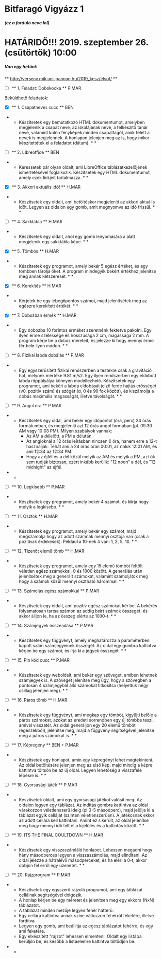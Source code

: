# Bitfaragó Vigyázz 1
##### (ez a forduló neve lol)
# HATÁRIDŐ!!! 2019. szeptember 26. (csütörtök) 10:00
##### Van egy hetünk
** http://verseny.mik.uni-pannon.hu/2019_kesz/elsof/ **

- [ ] ** 1. Feladat: Dobókocka ** P.MAR

Beküldhető feladatok:

- [x] ** 1. Csapatneves cucc ** BEN
* * Készítsetek egy bemutatkozó HTML dokumentumot, amelyben megjelenik a csapat neve, az iskolájának neve, a felkészítő tanár neve, valamint külön fényképek minden csapattagól, amik felett a nevek is megjelennek. A honlapon jelenjen meg az is, hogy mikor készítettétek el a feladatot (dátum). * *

- [ ] ** 2. LIbreoffice ** BEN
* * Keressetek pár olyan oldalt, ami LibreOffice táblázatkezelőjének ismertetésével foglalkozik. Készítsetek egy HTML dokumentumot, amely ezek linkjeit tartalmazza. * *

- [x] ** 3. Akkori aktuális idő! ** H.MAR
* * Készítsetek egy oldalt, ami betöltéskor megjeleníti az akkori aktuális időt. Legyen az oldalon egy gomb, amit megnyomva az idő frissül. * *

- [ ] ** 4. Sakktábla ** H.MAR
* * Készítsetek egy oldalt, ahol egy gomb lenyomására a alatt megjelenik egy sakktábla képe. * *


- [x] ** 5. Tömbös ** H.MAR
* * Készítsetek egy programot, amely bekér 5 egész értéket, és egy tömbben tárolja őket. A program mindegyik bekért értékhez jelenítse meg annak kétszeresét. * *

- [x] ** 6. Kerekítés ** H.MAR
* * Kérjetek be egy lebegőpontos számot, majd jelenítsétek meg az egészre kerekített értékét. * *

- [x] ** 7. Dobozban érmék ** H.MAR
* * Egy dobozba 10 forintos érméket szeretnénk fektetve pakolni. Egy ilyen érme szélessége és hosszúsága 2 cm, magassága 2 mm. A program kérje be a doboz méreteit, és jelezze ki hogy mennyi érme fér bele ilyen módon. * *

- [ ] ** 8. Fizikai labda dobálás ** P.MAR
* * Egy egyszerűsített fizikai rendszerben a testekre csak a gravitáció hat, melynek mértéke 9.81 m/s2. Egy ilyen rendszerben egy eldobott labda röppályálya könnyen modellezhető. Készítsetek egy programot, ami bekéri a labda eldobását jelző ferde hajtás erősségét (v0, pozitív szám) és szögét (α, 0 és 90 fok között), és kiszámolja a dobás maximális magasságát, illetve távolságát. * *

- [ ] ** 9. Angol óra ** P.MAR
* * Készítsetek egy oldal, ami bekér egy időpontot (óra, perc) 24 órás formátumban, és megjeleníti azt 12 órás angol formában (pl. 09:30 AM vagy 10:08 PM). Milyen szabályok vannak:
    - Az AM a délelőtt, a PM a délután.
    - Az angloknál a 12 órás leírásban nincsen 0 óra, hanem erre a 12-t használják. Tehát ami a 24 órás órán 00:01, az náluk 12:01 AM, és ami 12:34 az 12:34 PM.
    - Hogy az éjfél és a dél közül melyik az AM és melyik a PM, azt ők sem tudják biztosan, ezért inkább kerülik: "12 noon" a dél, és "12 midnight" az éjfél.
 * *
 
- [ ] ** 10. Legkisebb ** P.MAR
* * Készítsetek egy programot, amely bekér 4 számot, és kiírja hogy melyik a legkisebb. * *

- [ ] ** 11. Osztók ** H.MAR
* * Készítsetek egy programot, amely bekér egy számot, majd megszámolja hogy az adott számnak mennyi osztója van (csak a pozitívak érdekesek). Például a 10-nek 4 van: 1, 2, 5, 10. * *

- [ ] ** 12. Tizenöt elemű tömb ** H.MAR
* * Készítsetek egy programot, amely egy 15 elemű tömböt feltölt véletlen egész számokkal, 0 és 1000 között. A generálás után jelenítsétek meg a generált számokat, valamint számoljátok meg hogy a számok közül mennyi osztható hárommal. * *

- [ ] ** 13. Számolás egész számokkal ** P.MAR
* * Készítsetek egy oldalt, ami pozitív egész számokat kér be. A bekérés folyamatosan tartsa számon az addig beírt számok összegét, és akkor álljon le, ha az összeg elérte az 1000-t. * *

- [ ] ** 14. Számjegyek összeadása ** P.MAR
* * Készítsetek egy függvényt, amely meghatározza a paraméterben kapott szám számjegyeinek összegét. Az oldal egy gombra kattintva kérjen be egy számot, és írja ki a jegyek összegét. * *

- [ ] ** 15. Pin kód cucc ** P.MAR
* * Készítsetek egy weboldalt, ami bekér egy szöveget, amiben lehetnek számjegyek is. A szöveget jelenítse meg úgy, hogy a szövegben a pontosan 4 számjegyből álló számokat titkosítsa (helyettük négy csillag jelenjen meg). * *

- [ ] ** 16. Páros tömb ** H.MAR
* * Készítsetek egy függvényt, ami megkap egy tömböt, kigyűjti belőle a páros számokat, azokat az eredeti sorrendben egy új tömbbe teszi, amivel visszatér. Az oldal generáljon egy 20 elemű tömböt (egészekből), jelenítse meg, majd a függvény segítségével jelenítse meg a páros számokat is. * *

- [ ] ** 17. Képregény ** BEN + P.MAR
* * Készítsetek egy honlapot, amin egy képregényt lehet megtekinteni. Az oldal betöltésére jelenjen meg az első kép, majd mindig a képre kattintva töltsön be az új oldal. Legyen lehetőség a visszafele lépésre is. * *

- [ ] ** 18. Gyorsasági játék ** P.MAR
* * Készítsetek oldalt, ami egy gyorsasági játékot valósít meg. Az oldalon legyen egy táblázat. Az indítás gombra kattintva az oldal várakozzon véletlenszerű ideig (pl 3-5 másodperc), majd jelölje ki a táblázat egyik celláját (szintén véletlenszerűen). A játékosnak ekkor az adott cellára kell kattintani. Amint ez sikerült, az oldal jelenítse meg hogy mennyi idő telt el a kijelölés és a kattintás között. * *

- [ ] ** 19. ITS THE FINAL COULTDOWN ** H.MAR
* * Készítsetek egy visszaszámláló honlapot. Lehessen megadni hogy hány másodperces legyen a visszaszámolás, majd elindítani. Az oldal jelezze a hátralévő másodperceket, és ha eléri a 0-t, akkor dobjon fel erről egy üzenetet. * *

- [ ] ** 20. Rajzprogram ** P.MAR
* *  Készítsetek egy egyszerű rajzoló programot, ami egy táblázat celláinak segítségével dolgozik.
    - A honlap kérjen be egy méretet és jelenítsen meg egy ekkora (NxN) táblázatot.
    - A táblázat minden mezője legyen fehér hátterű.
    - Egy cellára kattintva annak színe változzon fehérről feketére, illetve fordítva.
    - Legyen egy gomb, ami beállítja az egész táblázatot fehérre, és egy ami feketére.
    - Egy elkészített "rajzot" lehessen elmenteni. Oldalt egy listába kerüljön be, és később a listaelemre kattintva töltődjön be.
* *
